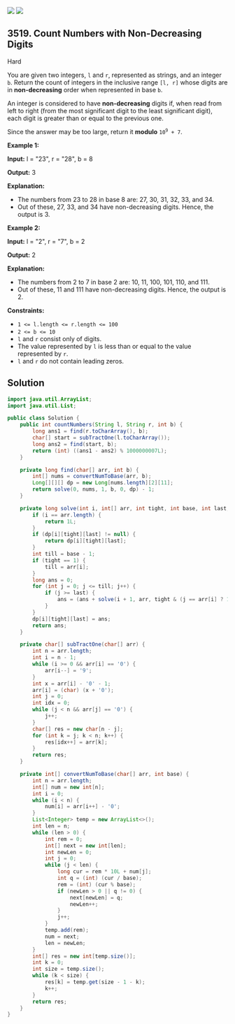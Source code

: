 [![](https://img.shields.io/github/stars/javadev/LeetCode-in-Java?label=Stars&style=flat-square)](https://github.com/javadev/LeetCode-in-Java)
[![](https://img.shields.io/github/forks/javadev/LeetCode-in-Java?label=Fork%20me%20on%20GitHub%20&style=flat-square)](https://github.com/javadev/LeetCode-in-Java/fork)

## 3519\. Count Numbers with Non-Decreasing Digits

Hard

You are given two integers, `l` and `r`, represented as strings, and an integer `b`. Return the count of integers in the inclusive range `[l, r]` whose digits are in **non-decreasing** order when represented in base `b`.

An integer is considered to have **non-decreasing** digits if, when read from left to right (from the most significant digit to the least significant digit), each digit is greater than or equal to the previous one.

Since the answer may be too large, return it **modulo** <code>10<sup>9</sup> + 7</code>.

**Example 1:**

**Input:** l = "23", r = "28", b = 8

**Output:** 3

**Explanation:**

*   The numbers from 23 to 28 in base 8 are: 27, 30, 31, 32, 33, and 34.
*   Out of these, 27, 33, and 34 have non-decreasing digits. Hence, the output is 3.

**Example 2:**

**Input:** l = "2", r = "7", b = 2

**Output:** 2

**Explanation:**

*   The numbers from 2 to 7 in base 2 are: 10, 11, 100, 101, 110, and 111.
*   Out of these, 11 and 111 have non-decreasing digits. Hence, the output is 2.

**Constraints:**

*   `1 <= l.length <= r.length <= 100`
*   `2 <= b <= 10`
*   `l` and `r` consist only of digits.
*   The value represented by `l` is less than or equal to the value represented by `r`.
*   `l` and `r` do not contain leading zeros.

## Solution

```java
import java.util.ArrayList;
import java.util.List;

public class Solution {
    public int countNumbers(String l, String r, int b) {
        long ans1 = find(r.toCharArray(), b);
        char[] start = subTractOne(l.toCharArray());
        long ans2 = find(start, b);
        return (int) ((ans1 - ans2) % 1000000007L);
    }

    private long find(char[] arr, int b) {
        int[] nums = convertNumToBase(arr, b);
        Long[][][] dp = new Long[nums.length][2][11];
        return solve(0, nums, 1, b, 0, dp) - 1;
    }

    private long solve(int i, int[] arr, int tight, int base, int last, Long[][][] dp) {
        if (i == arr.length) {
            return 1L;
        }
        if (dp[i][tight][last] != null) {
            return dp[i][tight][last];
        }
        int till = base - 1;
        if (tight == 1) {
            till = arr[i];
        }
        long ans = 0;
        for (int j = 0; j <= till; j++) {
            if (j >= last) {
                ans = (ans + solve(i + 1, arr, tight & (j == arr[i] ? 1 : 0), base, j, dp));
            }
        }
        dp[i][tight][last] = ans;
        return ans;
    }

    private char[] subTractOne(char[] arr) {
        int n = arr.length;
        int i = n - 1;
        while (i >= 0 && arr[i] == '0') {
            arr[i--] = '9';
        }
        int x = arr[i] - '0' - 1;
        arr[i] = (char) (x + '0');
        int j = 0;
        int idx = 0;
        while (j < n && arr[j] == '0') {
            j++;
        }
        char[] res = new char[n - j];
        for (int k = j; k < n; k++) {
            res[idx++] = arr[k];
        }
        return res;
    }

    private int[] convertNumToBase(char[] arr, int base) {
        int n = arr.length;
        int[] num = new int[n];
        int i = 0;
        while (i < n) {
            num[i] = arr[i++] - '0';
        }
        List<Integer> temp = new ArrayList<>();
        int len = n;
        while (len > 0) {
            int rem = 0;
            int[] next = new int[len];
            int newLen = 0;
            int j = 0;
            while (j < len) {
                long cur = rem * 10L + num[j];
                int q = (int) (cur / base);
                rem = (int) (cur % base);
                if (newLen > 0 || q != 0) {
                    next[newLen] = q;
                    newLen++;
                }
                j++;
            }
            temp.add(rem);
            num = next;
            len = newLen;
        }
        int[] res = new int[temp.size()];
        int k = 0;
        int size = temp.size();
        while (k < size) {
            res[k] = temp.get(size - 1 - k);
            k++;
        }
        return res;
    }
}
```